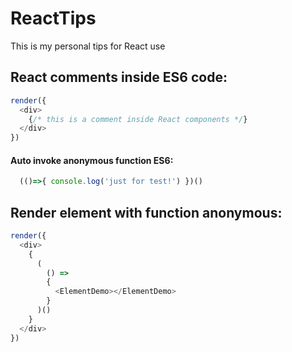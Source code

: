 # ReactTips
This is my personal tips for React use

## React comments inside ES6 code:

```javascript
render({
  <div>
    {/* this is a comment inside React components */}
  </div>
})
```

#### Auto invoke anonymous function ES6:

```javascript
  (()=>{ console.log('just for test!') })()
```

## Render element with function anonymous:
```javascript
render({
  <div>
    {
      (
        () => 
        {
          <ElementDemo></ElementDemo>
        }
      )() 
    }
  </div>
})
```
